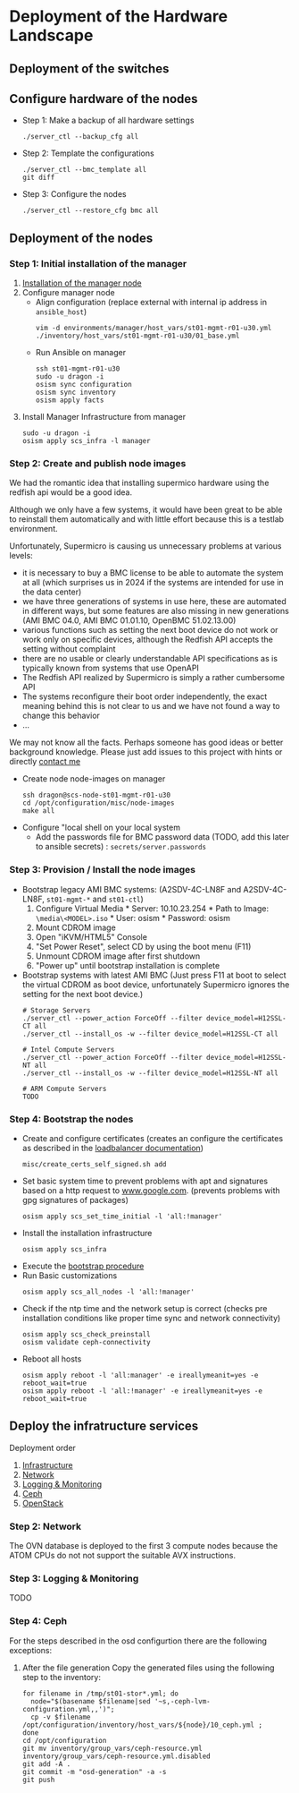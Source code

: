 # Deployment of the Hardware Landscape

## Deployment of the switches

## Configure hardware of the nodes

* Step 1: Make a backup of all hardware settings
  ```
  ./server_ctl --backup_cfg all
  ```
* Step 2: Template the configurations
  ```
  ./server_ctl --bmc_template all
  git diff
  ```
* Step 3: Configure the nodes
  ```
  ./server_ctl --restore_cfg bmc all
  ```

## Deployment of the nodes

### Step 1: Initial installation of the manager


1. [Installation of the manager node](setup/Managager_Node.md)
2. Configure manager node
   * Align configuration
     (replace external with internal ip address in `ansible_host`)
     ```
     vim -d environments/manager/host_vars/st01-mgmt-r01-u30.yml ./inventory/host_vars/st01-mgmt-r01-u30/01_base.yml
     ```
   * Run Ansible on manager
     ```
     ssh st01-mgmt-r01-u30
     sudo -u dragon -i
     osism sync configuration
     osism sync inventory
     osism apply facts
     ```
3. Install Manager Infrastructure from manager
   ```
   sudo -u dragon -i
   osism apply scs_infra -l manager
   ```

### Step 2: Create and publish node images

We had the romantic idea that installing supermico hardware using the redfish api would be a good idea.

Although we only have a few systems, it would have been great to be able to reinstall them automatically and with little effort
because this is a testlab environment.

Unfortunately, Supermicro is causing us unnecessary problems at various levels:

- it is necessary to buy a BMC license to be able to automate the system at all (which surprises us in 2024 if the systems are intended for use in the data center)
- we have three generations of systems in use here, these are automated in different ways, but some features are also missing in new generations (AMI BMC 04.0, AMI BMC 01.01.10, OpenBMC 51.02.13.00)
- various functions such as setting the next boot device do not work or work only on specific devices, although the Redfish API accepts the setting without complaint
- there are no usable or clearly understandable API specifications as is typically known from systems that use OpenAPI
- The Redfish API realized by Supermicro is simply a rather cumbersome API
- The systems reconfigure their boot order independently, the exact meaning behind this is not clear to us and we have not found a way to change this behavior
- ...

We may not know all the facts. Perhaps someone has good ideas or better background knowledge.
Please just add issues to this project with hints or directly [contact me](https://scs.community/de/schoechlin)


* Create node node-images on manager
  ```
  ssh dragon@scs-node-st01-mgmt-r01-u30
  cd /opt/configuration/misc/node-images
  make all
  ```
* Configure  "local shell on your local system
  * Add the passwords file for BMC password data (TODO, add this later to ansible secrets) : ``secrets/server.passwords``

### Step 3: Provision / Install the node images

* Bootstrap legacy AMI BMC systems:
  (A2SDV-4C-LN8F and A2SDV-4C-LN8F, `st01-mgmt-*` and `st01-ctl`)
    1. Configure Virtual Media
      * Server: 10.10.23.254
      * Path to Image: `\media\<MODEL>.iso`
      * User: osism
      * Password: osism
    2. Mount CDROM image
    3. Open "iKVM/HTML5" Console
    4. "Set Power Reset", select CD by using the boot menu (F11)
    5. Unmount CDROM image after first shutdown
    6. "Power up" until bootstrap installation is complete
* Bootstrap systems with latest AMI BMC
  (Just press F11 at boot to select the virtual CDROM as boot device, unfortunately Supermicro ignores the setting for the next boot device.)
  ```
  # Storage Servers
  ./server_ctl --power_action ForceOff --filter device_model=H12SSL-CT all
  ./server_ctl --install_os -w --filter device_model=H12SSL-CT all

  # Intel Compute Servers
  ./server_ctl --power_action ForceOff --filter device_model=H12SSL-NT all
  ./server_ctl --install_os -w --filter device_model=H12SSL-NT all

  # ARM Compute Servers
  TODO
  ```

### Step 4: Bootstrap the nodes

* Create and configure certificates
  (creates an configure the certificates as described in the [loadbalancer documentation](https://osism.tech/docs/guides/configuration-guide/loadbalancer))
  ```
  misc/create_certs_self_signed.sh add
  ```
* Set basic system time to prevent problems with apt and signatures
  based on a http request to www.google.com.
  (prevents problems with gpg signatures of packages)
  ```
  osism apply scs_set_time_initial -l 'all:!manager'
  ```
* Install the installation infrastructure
  ```
  osism apply scs_infra
  ```
* Execute the [bootstrap procedure](https://osism.tech/de/docs/guides/deploy-guide/bootstrap)
* Run Basic customizations
  ```
  osism apply scs_all_nodes -l 'all:!manager'
  ```
* Check if the ntp time and the network setup is correct
  (checks pre installation conditions like proper time sync and network connectivity)
  ```
  osism apply scs_check_preinstall
  osism validate ceph-connectivity
  ```
* Reboot all hosts
  ```
  osism apply reboot -l 'all:manager' -e ireallymeanit=yes -e reboot_wait=true
  osism apply reboot -l 'all:!manager' -e ireallymeanit=yes -e reboot_wait=true
  ```

## Deploy the infratructure services

Deployment order

1. [Infrastructure](https://osism.tech/de/docs/guides/deploy-guide/services/infrastructure.md)
2. [Network](https://osism.tech/de/docs/guides/deploy-guide/services/network.md)
3. [Logging & Monitoring](https://osism.tech/de/docs/guides/deploy-guide/services/logging-monitoring.md)
4. [Ceph](https://osism.tech/de/docs/guides/deploy-guide/services/ceph.mdx)
5. [OpenStack](https://osism.tech/de/docs/guides/deploy-guide/services/openstack.md)

### Step 2: Network

The OVN database is deployed to the first 3 compute nodes because the ATOM CPUs do not not support the suitable AVX instructions.

### Step 3: Logging & Monitoring

TODO

### Step 4: Ceph

For the steps described in the osd configurtion there are the following exceptions:

1. After the file generation
   Copy the generated files using the following step to the inventory:
   ```
   for filename in /tmp/st01-stor*.yml; do
     node="$(basename $filename|sed '~s,-ceph-lvm-configuration.yml,,')";
     cp -v $filename /opt/configuration/inventory/host_vars/${node}/10_ceph.yml ;
   done
   cd /opt/configuration
   git mv inventory/group_vars/ceph-resource.yml inventory/group_vars/ceph-resource.yml.disabled
   git add -A .
   git commit -m "osd-generation" -a -s
   git push
   ```

